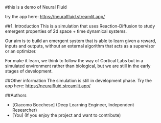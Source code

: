 #this is a demo of Neural Fluid

try the app here: https://neuralfluid.streamlit.app/

##1. Introduction
This is a simulation that uses Reaction-Diffusion to study emergent properties of 2d space + time dynamical systems.

Our aim is to build an emergent system that is able to learn given a reward, inputs and outputs, without an external algorithm that acts as a supervisor or an optimizer.

For make it learn, we think to follow the way of Cortical Labs but in a simulated environment rather than biological, but we are still in the early stages of development.

##Other information
The simulation is still in development phase. 
Try the app here: https://neuralfluid.streamlit.app/

##Authors
- [Giacomo Bocchese] (Deep Learning Engineer, Independent Researcher)
- [You] (If you enjoy the project and want to contribute)

